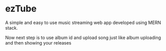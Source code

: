 # ezTube
A simple and easy to use music streaming web app developed using MERN stack.

Now next step is to use album id and upload song just like album uploading and then showing your releases